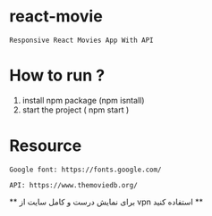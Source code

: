 # react-movie

    Responsive React Movies App With API
    
# How to run ?
1) install npm package (npm isntall)
2) start the project ( npm start ) 

# Resource

    Google font: https://fonts.google.com/

    API: https://www.themoviedb.org/

** برای نمایش درست و کامل سایت از vpn استفاده کنید **
